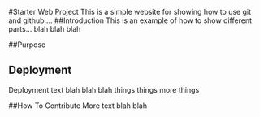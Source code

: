 #Starter Web Project
This is a simple website for showing how to use git and github....
##Introduction
This is an example of how to show different parts... blah blah blah

##Purpose

## Deployment
Deployment text blah blah blah things things more things

##How To Contribute
More text blah blah